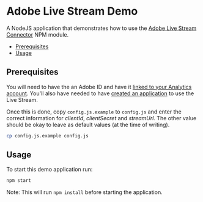 # Adobe Live Stream Demo

A NodeJS application that demonstrates how to use the [Adobe Live Stream Connector](https://github.com/sleepingstu/adobe-live-stream-connector) NPM module.

<!-- MarkdownTOC -->

- [Prerequisites](#prerequisites)
- [Usage](#usage)

<!-- /MarkdownTOC -->

## Prerequisites

You will need to have the an Adobe ID and have it [linked to your Analytics account](https://marketing.adobe.com/developer/documentation/authentication-1/auth-link-account-1). You'll also have needed to have [created an application](https://marketing.adobe.com/developer/documentation/authentication-1/auth-register-app-1) to use the Live Stream.

Once this is done, copy `config.js.example` to `config.js` and enter the correct information for *clientId*, *clientSecret* and *streamUrl*. The other value should be okay to leave as default values (at the time of writing).

```sh
cp config.js.example config.js
```

## Usage

To start this demo application run:

```sh
npm start
```

Note: This will run `npm install` before starting the application.

